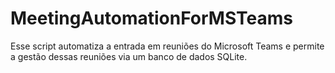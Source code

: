 # MeetingAutomationForMSTeams
Esse script automatiza a entrada em reuniões do Microsoft Teams e permite a gestão dessas reuniões via um banco de dados SQLite.
